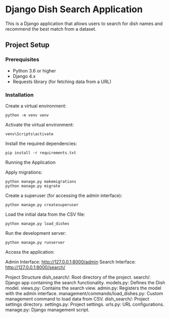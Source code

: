 # Django Dish Search Application

This is a Django application that allows users to search for dish names and recommend the best match from a dataset.

## Project Setup

### Prerequisites

- Python 3.6 or higher
- Django 4.x
- Requests library (for fetching data from a URL)

### Installation

Create a virtual environment:
  
    python -m venv venv

Activate the virtual environment:
    
    venv\Scripts\activate

Install the required dependencies:
    
    pip install -r requirements.txt

Running the Application

Apply migrations:
    
    python manage.py makemigrations
    python manage.py migrate

Create a superuser (for accessing the admin interface):
    
    python manage.py createsuperuser

Load the initial data from the CSV file:
    
    python manage.py load_dishes

Run the development server:
    
    python manage.py runserver

Access the application:

Admin Interface: http://127.0.0.1:8000/admin
Search Interface: http://127.0.0.1:8000/search/


Project Structure
  dish_search/: Root directory of the project.
    search/: Django app containing the search functionality.
      models.py: Defines the Dish model.
      views.py: Contains the search view.
      admin.py: Registers the model with the admin interface.
      management/commands/load_dishes.py: Custom management command to load data from CSV.
    dish_search/: Project settings directory.
      settings.py: Project settings.
      urls.py: URL configurations.
      manage.py: Django management script.
